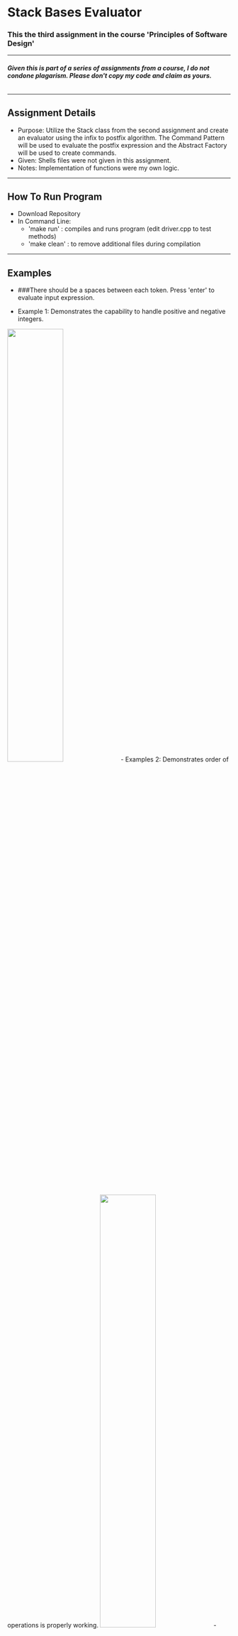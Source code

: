# **Stack Bases Evaluator**
### This the third assignment in the course 'Principles of Software Design'
-----

###### **Given this is part of a series of assignments from a course, I do not condone plagarism. Please don't copy my code and claim as yours.**
-----

## **Assignment Details**
- Purpose: Utilize the Stack class from the second assignment and create an evaluator using the infix to postfix algorithm. The Command Pattern will be used to evaluate the postfix expression and the Abstract Factory will be used to create commands.
- Given: Shells files were not given in this assignment. 
- Notes: Implementation of functions were my own logic. 
-----

## **How To Run Program**
- Download Repository
- In Command Line:
  - 'make run' : compiles and runs program (edit driver.cpp to test methods)
  - 'make clean' : to remove additional files during compilation
-----

## **Examples**
- ###There should be a spaces between each token. Press 'enter' to evaluate input expression.
  
- Example 1: Demonstrates the capability to handle positive and negative integers.
<img src="https://github.com/Andi-Cast/Stack_Based_Evaluator/blob/main/BasicExample.png" height="auto" width="50%" >
- Examples 2: Demonstrates order of operations is properly working.
<img src="https://github.com/Andi-Cast/Stack_Based_Evaluator/blob/main/OrderOfOperations.png" height="auto" width="50%" >
- Example 3: Demonstrates the ability to handle division by zero and continue running. In order to stop the program, "QUIT" must be input.
<img src="https://github.com/Andi-Cast/Stack_Based_Evaluator/blob/main/DivideByZeroAndQuit.png" height="auto" width="50%" >
-----

## **Addition Notes**
###### This was originally compiled using [MPC](https://github.com/DOCGroup/MPC). I made my own Makefile to make things easier.
-----

